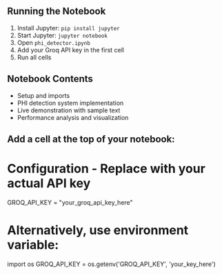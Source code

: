 ## Running the Notebook

1. Install Jupyter: `pip install jupyter`
2. Start Jupyter: `jupyter notebook`
3. Open `phi_detector.ipynb`
4. Add your Groq API key in the first cell
5. Run all cells

## Notebook Contents
- Setup and imports
- PHI detection system implementation
- Live demonstration with sample text
- Performance analysis and visualization

## Add a cell at the top of your notebook:

# Configuration - Replace with your actual API key
GROQ_API_KEY = "your_groq_api_key_here"

# Alternatively, use environment variable:
import os
GROQ_API_KEY = os.getenv('GROQ_API_KEY', 'your_key_here')
